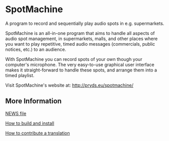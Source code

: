 SpotMachine
===========

A program to record and sequentially play audio spots in e.g. supermarkets.

SpotMachine is an all-in-one program that aims to handle all aspects of audio
spot management, in supermarkets, malls, and other places where you want to play
repetitive, timed audio messages (commercials, public notices, etc.) to an
audience.

With SpotMachine you can record spots of your own though your computer's
microphone. The very easy-to-use graphical user interface makes it straight-forward
to handle these spots, and arrange them into a timed playlist.

Visit SpotMachine's website at:
http://pryds.eu/spotmachine/

More Information
----------------

[NEWS file](http://github.com/pryds/spotmachine/blob/master/src/NEWS)

[How to build and install](http://github.com/pryds/spotmachine/blob/master/src/INSTALL)

[How to contribute a translation](http://github.com/pryds/spotmachine/blob/master/src/po/README.md)

